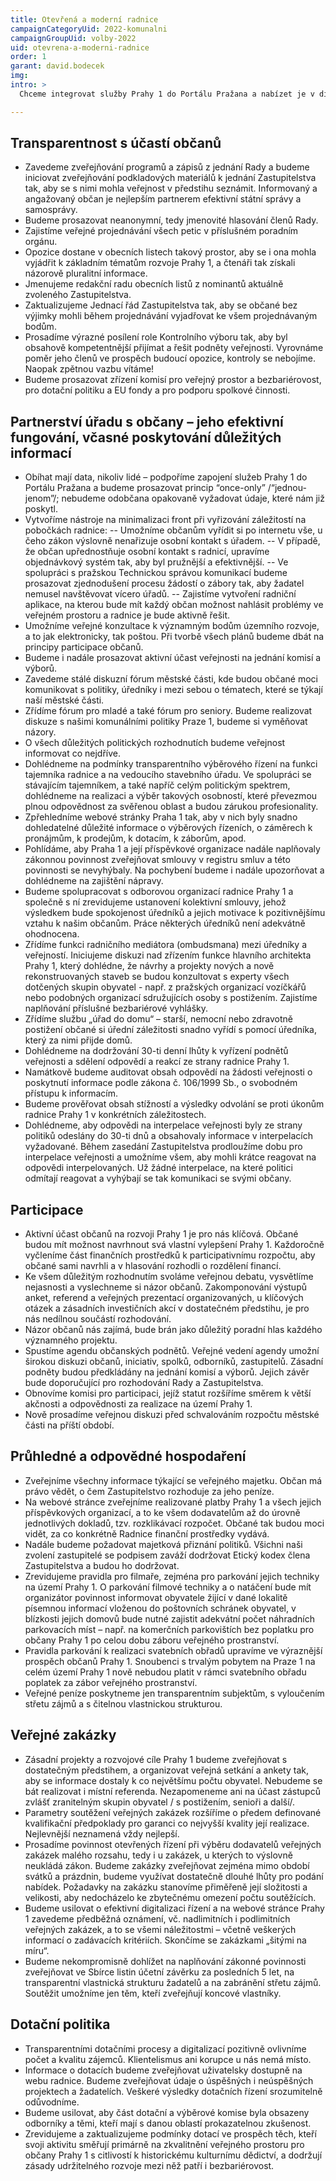 ```yaml
---
title: Otevřená a moderní radnice
campaignCategoryUid: 2022-komunalni
campaignGroupUid: volby-2022
uid: otevrena-a-moderni-radnice
order: 1
garant: david.bodecek
img: 
intro: >
  Chceme integrovat služby Prahy 1 do Portálu Pražana a nabízet je v digitální podobě. Uděláme vše pro to, aby se Praha 1 stala jednou z nejtransparentnějších městských částí v Česku. Úřad má být otevřený pro lidi, nikoliv nedobytnou pevností. Občané musí mít k dispozici dostatek informací a nástrojů, aby mohli práci politiků a úředníků kontrolovat. Zapojíme občany do rozhodování, protože věříme, že radnice, která se svými občany nekomunikuje, nemůže dobře fungovat. Pomocí otevřenosti, efektivnosti, digitalizace a participace správu Prahy 1 pro občany více zprůhledníme a zjednodušíme.

---
```


## Transparentnost s účastí občanů
- Zavedeme zveřejňování programů a zápisů z jednání Rady a budeme iniciovat zveřejňování podkladových materiálů k jednání Zastupitelstva tak, aby se s nimi mohla veřejnost v předstihu seznámit. Informovaný a angažovaný občan je nejlepším partnerem efektivní státní správy a samosprávy.
- Budeme prosazovat neanonymní, tedy jmenovité hlasování členů Rady.
- Zajistíme veřejné projednávání všech petic v příslušném poradním orgánu.
- Opozice dostane v obecních listech takový prostor, aby se i ona mohla vyjádřit k základním tématům rozvoje Prahy 1, a čtenáři tak získali názorově pluralitní informace.
- Jmenujeme redakční radu obecních listů z nominantů aktuálně zvoleného Zastupitelstva.
- Zaktualizujeme Jednací řád Zastupitelstva tak, aby se občané bez výjimky mohli během projednávání vyjadřovat ke všem projednávaným bodům.
- Prosadíme výrazné posílení role Kontrolního výboru tak, aby byl obsahově kompetentnější přijímat a řešit podněty veřejnosti. Vyrovnáme poměr jeho členů ve prospěch budoucí opozice, kontroly se nebojíme. Naopak zpětnou vazbu vítáme!
- Budeme prosazovat zřízení komisí pro veřejný prostor a bezbariérovost, pro dotační politiku a EU fondy a pro podporu spolkové činnosti.

## Partnerství úřadu s občany – jeho efektivní fungování, včasné poskytování důležitých informací

- Obíhat mají data, nikoliv lidé – podpoříme zapojení služeb Prahy 1 do Portálu Pražana a budeme prosazovat princip “once-only” /“jednou-jenom”/; nebudeme odobčana opakovaně vyžadovat údaje, které nám již poskytl.
- Vytvoříme nástroje na minimalizaci front při vyřizování záležitostí na pobočkách radnice:
-- Umožníme občanům vyřídit si po internetu vše, u čeho zákon výslovně nenařizuje osobní kontakt s úřadem.
-- V případě, že občan upřednostňuje osobní kontakt s radnicí, upravíme objednávkový systém tak, aby byl pružnější a efektivnější.
-- Ve spolupráci s pražskou Technickou správou komunikací budeme prosazovat zjednodušení procesu žádostí o zábory tak, aby žadatel nemusel navštěvovat vícero úřadů.
-- Zajistíme vytvoření radniční aplikace, na kterou bude mít každý občan možnost nahlásit problémy ve veřejném prostoru a radnice je bude aktivně řešit.
- Umožníme veřejné konzultace k významným bodům územního rozvoje, a to jak elektronicky, tak poštou. Při tvorbě všech plánů budeme dbát na principy participace občanů.
- Budeme i nadále prosazovat aktivní účast veřejnosti na jednání komisí a výborů.
- Zavedeme stálé diskuzní fórum městské části, kde budou občané moci komunikovat s politiky, úředníky i mezi sebou o tématech, které se týkají naší městské části.
- Zřídíme fórum pro mladé a také fórum pro seniory. Budeme realizovat diskuze s našimi komunálními politiky Praze 1, budeme si vyměňovat názory.
- O všech důležitých politických rozhodnutích budeme veřejnost informovat co nejdříve.
- Dohlédneme na podmínky transparentního výběrového řízení na funkci tajemníka radnice a na vedoucího stavebního úřadu. Ve spolupráci se stávajícím tajemníkem, a také napříč celým politickým spektrem, dohlédneme na realizaci a výběr takových osobností, které převezmou plnou odpovědnost za svěřenou oblast a budou zárukou profesionality.
- Zpřehledníme webové stránky Praha 1 tak, aby v nich byly snadno dohledatelné důležité informace o výběrových řízeních, o záměrech k pronájmům, k prodejům, k dotacím, k záborům, apod.
- Pohlídáme, aby Praha 1 a její příspěvkové organizace nadále naplňovaly zákonnou povinnost zveřejňovat smlouvy v registru smluv a této povinnosti se nevyhýbaly. Na pochybení budeme i nadále upozorňovat a dohlédneme na zajištění nápravy.
- Budeme spolupracovat s odborovou organizací radnice Prahy 1 a společně s ní zrevidujeme ustanovení kolektivní smlouvy, jehož výsledkem bude spokojenost úředníků a jejich motivace k pozitivnějšímu vztahu k našim občanům. Práce některých úředníků není adekvátně ohodnocena.
- Zřídíme funkci radničního mediátora (ombudsmana) mezi úředníky a veřejností. Iniciujeme diskuzi nad zřízením funkce hlavního architekta Prahy 1, který dohlédne, že návrhy a projekty nových a nově rekonstruovaných staveb se budou konzultovat s experty všech dotčených skupin obyvatel - např. z pražských organizací vozíčkářů nebo podobných organizací sdružujících osoby s postižením. Zajistíme naplňování
příslušné bezbariérové vyhlášky.
- Zřídíme službu „úřad do domu“ – starší, nemocní nebo zdravotně postižení občané si úřední záležitosti snadno vyřídí s pomocí úředníka, který za nimi přijde domů.
- Dohlédneme na dodržování 30-ti denní lhůty k vyřízení podnětů veřejnosti a sdělení odpovědí a reakcí ze strany radnice Prahy 1.
- Namátkově budeme auditovat obsah odpovědí na žádosti veřejnosti o poskytnutí informace podle zákona č. 106/1999 Sb., o svobodném přístupu k informacím.
- Budeme prověřovat obsah stížností a výsledky odvolání se proti úkonům radnice Prahy 1 v konkrétních záležitostech.
- Dohlédneme, aby odpovědi na interpelace veřejnosti byly ze strany politiků odeslány do 30-ti dnů a obsahovaly informace v interpelacích vyžadované. Během zasedání Zastupitelstva prodloužíme dobu pro interpelace veřejnosti a umožníme všem, aby mohli krátce reagovat na odpovědi interpelovaných. Už žádné
interpelace, na které politici odmítají reagovat a vyhýbají se tak komunikaci se svými občany.

## Participace

- Aktivní účast občanů na rozvoji Prahy 1 je pro nás klíčová. Občané budou mít možnost navrhnout svá vlastní vylepšení Prahy 1. Každoročně vyčleníme část finančních prostředků k participativnímu rozpočtu, aby občané sami navrhli a v hlasování rozhodli o rozdělení financí.
- Ke všem důležitým rozhodnutím svoláme veřejnou debatu, vysvětlíme nejasnosti a vyslechneme si názor občanů. Zakomponování výstupů anket, referend a veřejných prezentací organizovaných, u klíčových otázek a zásadních investičních akcí v dostatečném předstihu, je pro nás nedílnou součástí rozhodování.
- Názor občanů nás zajímá, bude brán jako důležitý poradní hlas každého významného projektu.
- Spustíme agendu občanských podnětů. Veřejné vedení agendy umožní širokou diskuzi občanů, iniciativ, spolků, odborníků, zastupitelů. Zásadní podněty budou předkládány na jednání komisí a výborů. Jejich závěr bude doporučující pro rozhodování Rady a Zastupitelstva.
- Obnovíme komisi pro participaci, jejíž statut rozšíříme směrem k větší akčnosti a odpovědnosti za realizace na území Prahy 1.
- Nově prosadíme veřejnou diskuzi před schvalováním rozpočtu městské části na příští období.

## Průhledné a odpovědné hospodaření

- Zveřejníme všechny informace týkající se veřejného majetku. Občan má právo vědět, o čem Zastupitelstvo rozhoduje za jeho peníze.
- Na webové stránce zveřejníme realizované platby Prahy 1 a všech jejich příspěvkových organizací, a to ke všem dodavatelům až do úrovně jednotlivých dokladů, tzv. rozklikávací rozpočet. Občané tak budou moci vidět, za co konkrétně Radnice finanční prostředky vydává.
-  Nadále budeme požadovat majetková přiznání politiků. Všichni naši zvolení zastupitelé se podpisem zaváží dodržovat Etický kodex člena Zastupitelstva a budou ho dodržovat.
- Zrevidujeme pravidla pro filmaře, zejména pro parkování jejich techniky na území Prahy 1. O parkování filmové techniky a o natáčení bude mít organizátor povinnost informovat obyvatele žijící v dané lokalitě písemnou informací vloženou do poštovních schránek obyvatel, v blízkosti jejich domovů bude nutné zajistit
adekvátní počet náhradních parkovacích míst – např. na komerčních parkovištích bez poplatku pro občany Prahy 1 po celou dobu záboru veřejného prostranství.
- Pravidla parkování k realizaci svatebních obřadů upravíme ve výraznější prospěch občanů Prahy 1. Snoubenci s trvalým pobytem na Praze 1 na celém území Prahy 1 nově nebudou platit v rámci svatebního obřadu poplatek za zábor veřejného prostranství.
- Veřejné peníze poskytneme jen transparentním subjektům, s vyloučením střetu zájmů a s čitelnou vlastnickou strukturou.

## Veřejné zakázky

- Zásadní projekty a rozvojové cíle Prahy 1 budeme zveřejňovat s dostatečným předstihem, a organizovat veřejná setkání a ankety tak, aby se informace dostaly k co největšímu počtu obyvatel. Nebudeme se bát realizovat i místní referenda. Nezapomeneme ani na účast zástupců zvlášť zranitelným skupin obyvatel / s postižením, senioři a další/.
- Parametry soutěžení veřejných zakázek rozšíříme o předem definované kvalifikační předpoklady pro garanci co nejvyšší kvality její realizace. Nejlevnější neznamená vždy nejlepší.
- Prosadíme povinnost otevřených řízení při výběru dodavatelů veřejných zakázek malého rozsahu, tedy i u zakázek, u kterých to výslovně neukládá zákon. Budeme zakázky zveřejňovat zejména mimo období svátků a prázdnin, budeme využívat dostatečně dlouhé lhůty pro podání nabídek. Požadavky na zakázku stanovíme přiměřeně její složitosti a velikosti, aby nedocházelo ke zbytečnému omezení počtu soutěžících.
- Budeme usilovat o efektivní digitalizaci řízení a na webové stránce Prahy 1 zavedeme předběžná oznámení, vč. nadlimitních i podlimitních veřejných zakázek, a to se všemi náležitostmi – včetně veškerých informací o zadávacích kritériích. Skončíme se zakázkami „šitými na míru“.
- Budeme nekompromisně dohlížet na naplňování zákonné povinnosti zveřejňovat ve Sbírce listin účetní závěrku za posledních 5 let, na transparentní vlastnická strukturu žadatelů a na zabránění střetu zájmů. Soutěžit umožníme jen těm, kteří zveřejňují koncové vlastníky.

## Dotační politika

- Transparentními dotačními procesy a digitalizací pozitivně ovlivníme počet a kvalitu zájemců. Klientelismus ani korupce u nás nemá místo.
- Informace o dotacích budeme zveřejňovat uživatelsky dostupně na webu radnice. Budeme zveřejňovat údaje o úspěšných i neúspěšných projektech a žadatelích. Veškeré výsledky dotačních řízení srozumitelně odůvodníme.
- Budeme usilovat, aby část dotační a výběrové komise byla obsazeny odborníky a těmi, kteří mají s danou oblastí prokazatelnou zkušenost.
- Zrevidujeme a zaktualizujeme podmínky dotací ve prospěch těch, kteří svoji aktivitu směřují primárně na zkvalitnění veřejného prostoru pro občany Prahy 1 s citlivostí k historickému kulturnímu dědictví, a dodržují zásady udržitelného rozvoje mezi něž patří i bezbariérovost.
